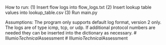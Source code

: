 How to run:
(1) Insert flow logs into flow_logs.txt
(2) Insert lookup table values into lookup_table.csv
(3) Run main.py

Assumptions:
The program only supports default log format, version 2 only.
The logs are of type icmp, tcp, or udp. If additional protocol numbers are needed they can be inserted into the dictionary as necessary.
#   I l l u m i o _ T e c h n i c a l _ A s s e s s m e n t  
 #   I l l u m i o _ T e c h n i c a l _ A s s e s s m e n t  
 